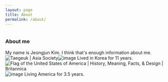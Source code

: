```yaml
---
layout: page
title: About
permalink: /about/
---
```


<style>
    /* Style looks pretty compact, trace grid-container and grid-item in the code */
    .grid-container {
        display: grid;
        grid-template-columns: repeat(auto-fill, minmax(150px, 1fr)); /* Dynamic columns */
        gap: 10px;
    }
    .grid-item {
        text-align: center;
    }
    .grid-item img {
        width: 100%;
        height: 100px; /* Fixed height for uniformity */
        object-fit: contain; /* Ensure the image fits within the fixed height */
    }
    .grid-item p {
        margin: 5px 0; /* Add some margin for spacing */
    }
</style>

<!-- This grid_container class is for the CSS styling, the id is for JavaScript connection -->
<div class="grid-container" id="grid_container">
    <!-- content will be added here by JavaScript -->
</div>

<script>
    // 1. Make a connection to the HTML container defined in the HTML div
    var container = document.getElementById("grid_container"); // This container connects to the HTML div

    // 2. Define a JavaScript object for our http source and our data rows for the Living in the World grid
    var http_source = "https://upload.wikimedia.org/wikipedia/commons/";
    var living_in_the_world = [
    ]; 
    
    // 3a. Consider how to update style count for size of container
    // The grid-template-columns has been defined as dynamic with auto-fill and minmax

    // 3b. Build grid items inside of our container for each row of data
    for (const location of living_in_the_world) {
        // Create a "div" with "class grid-item" for each row
        var gridItem = document.createElement("div");
        gridItem.className = "grid-item";  // This class name connects the gridItem to the CSS style elements
        // Add "img" HTML tag for the flag
        var img = document.createElement("img");
        img.src = http_source + location.flag; // concatenate the source and flag
        img.alt = location.flag + " Flag"; // add alt text for accessibility

        // Add "p" HTML tag for the description
        var description = document.createElement("p");
        description.textContent = location.description; // extract the description

        // Add "p" HTML tag for the greeting
        var greeting = document.createElement("p");
        greeting.textContent = location.greeting;  // extract the greeting

        // Append img and p HTML tags to the grid item DIV
        gridItem.appendChild(img);
        gridItem.appendChild(description);
        gridItem.appendChild(greeting);

        // Append the grid item DIV to the container DIV
        container.appendChild(gridItem);
    }
</script>
### About me
My name is Jeongjun Kim. I think that's enough information about me.
<img src="https://asiasociety.org/sites/default/files/styles/1200w/public/K/korean-flag.jpg" alt="Taegeuk | Asia Society"/>![image](https://github.com/user-attachments/assets/ed70afbb-7653-48f2-8cea-bae07d831aea)
Lived in Korea for 11 years.
<img src="https://cdn.britannica.com/79/4479-050-6EF87027/flag-Stars-and-Stripes-May-1-1795.jpg" alt="Flag of the United States of America | History, Meaning, Facts, &amp; Design |  Britannica"/>![image](https://github.com/user-attachments/assets/e24652b7-7fb5-4ee0-b870-ed751a061ea8)
Living America for 3.5 years.

<script src="https://utteranc.es/client.js"
        repo="nicx91/jeongjun_2025"
        issue-term="pathname"
        label="blogpost-comment"
        theme="github-light"
        crossorigin="anonymous"
        async>
</script>
